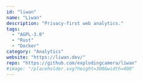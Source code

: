 ```yaml
---
id: "liwan"
name: "Liwan"
description: "Privacy-first web analytics."
tags:
  - "AGPL-3.0"
  - "Rust"
  - "Docker"
category: "Analytics"
website: "https://liwan.dev/"
repo: "https://github.com/explodingcamera/liwan"
#image: "/placeholder.svg?height=300&width=400"
---
```



